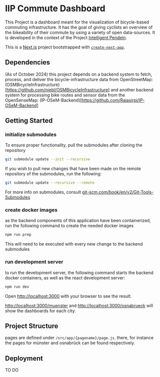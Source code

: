 # IIP Commute Dashboard
This Project is a dashboard meant for the visualization of bicycle-based commuting infrastructure. It has the goal of giving cyclists an overview of the bikeability of their commute by using a variety of open data-sources. It is developed in the context of the Project [Intelligent Pendeln](https://www.intelligent-pendeln.de/).

This is a [Next.js](https://nextjs.org/) project bootstrapped with [`create-next-app`](https://github.com/vercel/next.js/tree/canary/packages/create-next-app).

## Dependencies
(As of October 2024) this project depends on a backend system to fetch, process, and deliver the bicycle-infrastructure data from OpenStreetMap: (OSMBicycleInfrastructure)[https://github.com/niebl/OSMBicycleInfrastructure] and another backend system for processing bike routes and sensor data from the OpenSenseMap: (IP-OSeM-Backend)[https://github.com/Rajasirpi/IP-OSeM-Backend]

## Getting Started

### initialize submodules
To ensure proper functionality, pull the submodules after cloning the repository
```bash
git submodule update --init --recursive
```

If you wish to pull new changes that have been made on the remote repository of the submodules, run the following:
```bash
git submodule update --recursive --remote
```

For more info on submodules, consult [git-scm.com/book/en/v2/Git-Tools-Submodules](https://git-scm.com/book/en/v2/Git-Tools-Submodules)

### create docker images
as the backend components of this application have been containerized, run the following command to create the needed docker images

```bash
npm run prep
```

This will need to be executed with every new change to the backend submodules

### run development server
to run the development server, the following command starts the backend docker containers, as well as the react development server:

```bash
npm run dev
```

Open [http://localhost:3000](http://localhost:3000) with your browser to see the result.

[http://localhost:3000/muenster](http://localhost:3000/muenster) and [http://localhost:3000/osnabrueck](http://localhost:3000/osnabrueck) will show the dashboards for each city.

## Project Structure
pages are defined under `/src/app/{pagename}/page.js`. there, for instance the pages for münster and osnabrück can be found respectively.

## Deployment
TO DO
